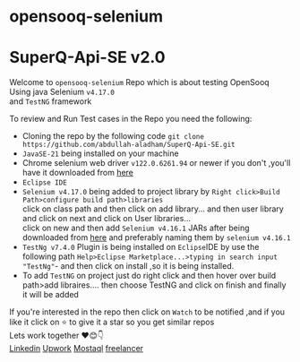 # opensooq-selenium
<h1>SuperQ-Api-SE v2.0</h1>
<div>
  <p>Welcome to <code>opensooq-selenium</code> Repo which is about testing OpenSooq Using java Selenium <code>v4.17.0</code><br>
    and <code>TestNG</code> framework
  </p>
  <span>To review and Run Test cases in the Repo you need the following:</span>
  <ul>
    <li>Cloning the repo by the following code <code>git clone https://github.com/abdullah-aladham/SuperQ-Api-SE.git</code></li>
    <li><code>JavaSE-21</code> being installed on your machine</li>
    <li>Chrome selenium web driver <code>v122.0.6261.94</code> or newer if you don't ,you'll have it downloaded from  <a href="https://googlechromelabs.github.io/chrome-for-testing/">here</a></li>
  <li><code>Eclipse IDE</code></li>
    <li><code>Selenium v4.17.0</code> being added to project library by <code>Right click>Build Path>configure build path>libraries </code> <br>
    click on class path and then click on add library... and then user library and click on next and click on User libraries... <br> click on new and then add <code>Selenium v4.16.1</code> JARs after being downloaded from <a href="https://www.selenium.dev/downloads/">here</a> and preferably naming them by <code>selenium v4.16.1</code></li>
    <li><code>TestNg v7.4.0</code> Plugin is being installed on <code>Eclipse</code>IDE by use the following path <code>Help>Eclipse Marketplace...>typing in search input "TestNg"</code>-
    and then click on install ,so it is being installed.</li>
    <li>To add <code>TestNG</code> on project just do right click and then hover over build path>add libraires.... then choose TestNG and click on finish and finally it will be added</li>
  </ul>
  <span>If you're interested in the repo then click on <code>Watch</code> to be notified ,and if you like it click on ⭐ to give it a star so you get similar repos</span>
  <div>
    <span>Lets work together ❤️😊👇 </span>
    <div>
   <a href="https://www.linkedin.com/in/abdullah-aladham/" >Linkedin</a>
    <a href="https://www.upwork.com/freelancers/~01ca51ad621ece9a78">Upwork</a>
    <a href="https://mostaql.com/u/Abdullah_Adham">Mostaql</a>
    <a href="https://www.freelancer.com/u/Abdullahadham">freelancer</a>
    </div>
  </div>
</div>
